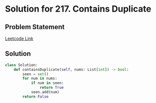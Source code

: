# Solution for 217. Contains Duplicate

## Problem Statement

[Leetcode Link](https://leetcode.com/problems/contains-duplicate/)

## Solution

```python
class Solution:
    def containsDuplicate(self, nums: List[int]) -> bool:
        seen = set()
        for num in nums:
            if num in seen:
                return True
            seen.add(num)
        return False